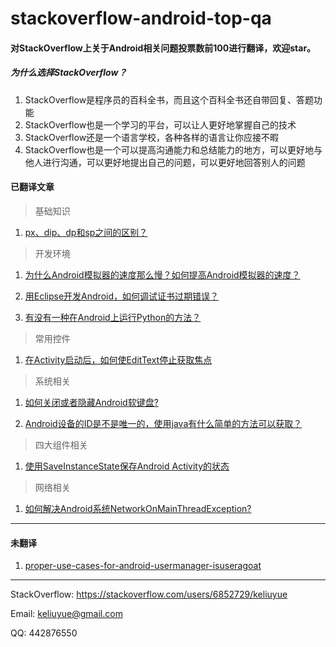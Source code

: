 # stackoverflow-android-top-qa


#### 对StackOverflow上关于Android相关问题投票数前100进行翻译，欢迎star。

##### 为什么选择StackOverflow？

1. StackOverflow是程序员的百科全书，而且这个百科全书还自带回复、答题功能
2. StackOverflow也是一个学习的平台，可以让人更好地掌握自己的技术
3. StackOverflow还是一个语言学校，各种各样的语言让你应接不暇
4. StackOverflow也是一个可以提高沟通能力和总结能力的地方，可以更好地与他人进行沟通，可以更好地提出自己的问题，可以更好地回答别人的问题

#### 已翻译文章
> 基础知识

1. [px、dip、dp和sp之间的区别？](https://github.com/keliuyue/stackoverflow-android-top-qa/blob/master/contents/%E5%9F%BA%E7%A1%80%E7%9F%A5%E8%AF%86/what-is-the-difference-between-px-dip-dp-and-sp.md)

> 开发环境

1. [为什么Android模拟器的速度那么慢？如何提高Android模拟器的速度？](https://github.com/keliuyue/stackoverflow-android-top-qa/blob/master/contents/%E5%BC%80%E5%8F%91%E7%8E%AF%E5%A2%83/why-is-the-android-emulator-so-slow-how-can-we-speed-up-the-android-emulator.md)

2. [用Eclipse开发Android，如何调试证书过期错误？](https://github.com/keliuyue/stackoverflow-android-top-qa/blob/master/contents/%E5%BC%80%E5%8F%91%E7%8E%AF%E5%A2%83/debug-certificate-expired-error-in-eclipse-android-plugins.md)

3. [有没有一种在Android上运行Python的方法？](https://github.com/keliuyue/stackoverflow-android-top-qa/blob/master/contents/%E5%BC%80%E5%8F%91%E7%8E%AF%E5%A2%83/is-there-a-way-to-run-python-on-android.md)

> 常用控件

1. [在Activity启动后，如何使EditText停止获取焦点](https://github.com/keliuyue/stackoverflow-android-top-qa/blob/master/contents/%E5%B8%B8%E7%94%A8%E6%8E%A7%E4%BB%B6/stop-edittext-from-gaining-focus-at-activity-startup.md)

> 系统相关

1. [如何关闭或者隐藏Android软键盘?](https://github.com/keliuyue/stackoverflow-android-top-qa/blob/master/contents/%E7%B3%BB%E7%BB%9F%E7%9B%B8%E5%85%B3/close-hide-the-android-soft-keyboard.md)

2. [Android设备的ID是不是唯一的，使用java有什么简单的方法可以获取？](https://github.com/keliuyue/stackoverflow-android-top-qa/blob/master/contents/%E7%B3%BB%E7%BB%9F%E7%9B%B8%E5%85%B3/is-there-a-unique-android-device-id.md)

>四大组件相关

1. [使用SaveInstanceState保存Android Activity的状态](https://github.com/keliuyue/stackoverflow-android-top-qa/blob/master/contents/%E5%9B%9B%E5%A4%A7%E7%BB%84%E4%BB%B6/saving-android-activity-state-using-save-instance-state.md)

>网络相关

1. [如何解决Android系统NetworkOnMainThreadException?](https://github.com/keliuyue/stackoverflow-android-top-qa/blob/master/contents/%E7%BD%91%E7%BB%9C%E8%AE%BF%E9%97%AE/how-do-i-fix-android-os-networkonmainthreadexception.md)

----
#### 未翻译
1. [proper-use-cases-for-android-usermanager-isuseragoat](https://stackoverflow.com/questions/13375357/proper-use-cases-for-android-usermanager-isuseragoat)

----

StackOverflow: https://stackoverflow.com/users/6852729/keliuyue

Email: keliuyue@gmail.com

QQ: 442876550
